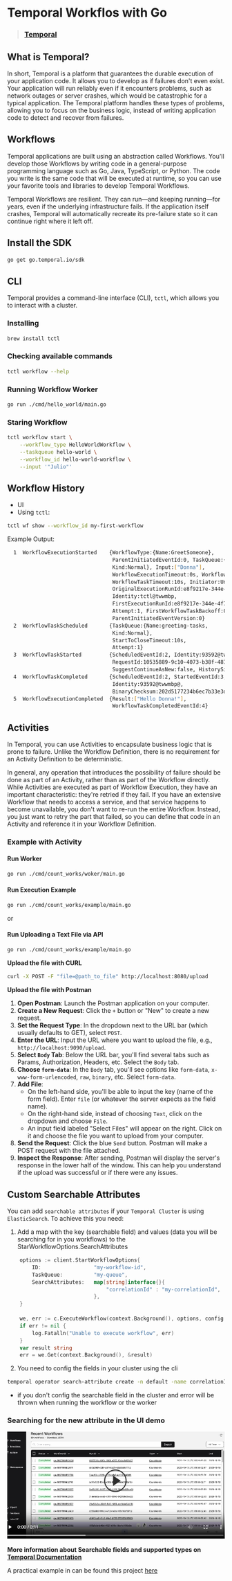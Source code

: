 # Temporal Workflos with Go
> ### [Temporal](https://temporal.io/)

## What is Temporal?
In short, Temporal is a platform that guarantees the durable execution of your application code. It allows you to develop as if failures don't even exist. Your application will run reliably even if it encounters problems, such as network outages or server crashes, which would be catastrophic for a typical application. The Temporal platform handles these types of problems, allowing you to focus on the business logic, instead of writing application code to detect and recover from failures.

## Workflows
Temporal applications are built using an abstraction called Workflows. You'll develop those Workflows by writing code in a general-purpose programming language such as Go, Java, TypeScript, or Python. The code you write is the same code that will be executed at runtime, so you can use your favorite tools and libraries to develop Temporal Workflows.

Temporal Workflows are resilient. They can run—and keeping running—for years, even if the underlying infrastructure fails. If the application itself crashes, Temporal will automatically recreate its pre-failure state so it can continue right where it left off.

## Install the SDK
```bash
go get go.temporal.io/sdk
```

## CLI
Temporal provides a command-line interface (CLI), `tctl`, which allows you to interact with a cluster. 

### Installing 
```bash
brew install tctl
```

### Checking available commands
```bash
tctl workflow --help
```

### Running Workflow Worker
```bash
go run ./cmd/hello_world/main.go 
```

### Staring Workflow
```bash
tctl workflow start \
    --workflow_type HelloWorldWorkflow \
    --taskqueue hello-world \
    --workflow_id hello-world-workflow \
    --input '"Julio"'
```

## Workflow History
- UI
- Using `tctl`:
```bash
tctl wf show --workflow_id my-first-workflow
```

Example Output:
```bash
  1  WorkflowExecutionStarted    {WorkflowType:{Name:GreetSomeone},
                                  ParentInitiatedEventId:0, TaskQueue:{Name:greeting-tasks,
                                  Kind:Normal}, Input:["Donna"],
                                  WorkflowExecutionTimeout:0s, WorkflowRunTimeout:0s,
                                  WorkflowTaskTimeout:10s, Initiator:Unspecified,
                                  OriginalExecutionRunId:e8f9217e-344e-4f7b-98bc-7703bc8c7c76,
                                  Identity:tctl@twwmbp,
                                  FirstExecutionRunId:e8f9217e-344e-4f7b-98bc-7703bc8c7c76,
                                  Attempt:1, FirstWorkflowTaskBackoff:0s,
                                  ParentInitiatedEventVersion:0}
  2  WorkflowTaskScheduled       {TaskQueue:{Name:greeting-tasks,
                                  Kind:Normal},
                                  StartToCloseTimeout:10s,
                                  Attempt:1}
  3  WorkflowTaskStarted         {ScheduledEventId:2, Identity:93592@twwmbp@,
                                  RequestId:10535889-9c10-4073-b38f-4876bbae4db3,
                                  SuggestContinueAsNew:false, HistorySizeBytes:0}
  4  WorkflowTaskCompleted       {ScheduledEventId:2, StartedEventId:3,
                                  Identity:93592@twwmbp@,
                                  BinaryChecksum:202d5177234b6ec7b33e3de1b92f2f5f}
  5  WorkflowExecutionCompleted  {Result:["Hello Donna!"],
                                  WorkflowTaskCompletedEventId:4}
```

## Activities

In Temporal, you can use Activities to encapsulate business logic that is prone to failure. Unlike the Workflow Definition, there is no requirement for an Activity Definition to be deterministic.

In general, any operation that introduces the possibility of failure should be done as part of an Activity, rather than as part of the Workflow directly. While Activities are executed as part of Workflow Execution, they have an important characteristic: they're retried if they fail. If you have an extensive Workflow that needs to access a service, and that service happens to become unavailable, you don't want to re-run the entire Workflow. Instead, you just want to retry the part that failed, so you can define that code in an Activity and reference it in your Workflow Definition.

### Example with Activity

#### Run Worker
```bash
go run ./cmd/count_works/woker/main.go
```

#### Run Execution Example
```bash
go run ./cmd/count_works/example/main.go
```

or

#### Run Uploading a Text File via API
```bash
go run ./cmd/count_works/example/main.go
```

**Upload the file with CURL**
```bash
curl -X POST -F "file=@path_to_file" http://localhost:8080/upload
```

**Upload the file with Postman**

1. **Open Postman**: Launch the Postman application on your computer.
2. **Create a New Request**: Click the `+` button or "New" to create a new request.
3. **Set the Request Type**: In the dropdown next to the URL bar (which usually defaults to GET), select `POST`.
4. **Enter the URL**: Input the URL where you want to upload the file, e.g., `http://localhost:9090/upload`.
5. **Select `Body` Tab**: Below the URL bar, you'll find several tabs such as Params, Authorization, Headers, etc. Select the `Body` tab.
6. **Choose `form-data`**: In the `Body` tab, you'll see options like `form-data`, `x-www-form-urlencoded`, `raw`, `binary`, etc. Select `form-data`.
7. **Add File**: 
   - On the left-hand side, you'll be able to input the key (name of the form field). Enter `file` (or whatever the server expects as the field name).
   - On the right-hand side, instead of choosing `Text`, click on the dropdown and choose `File`.
   - An input field labeled "Select Files" will appear on the right. Click on it and choose the file you want to upload from your computer.
8. **Send the Request**: Click the blue `Send` button. Postman will make a POST request with the file attached.
9. **Inspect the Response**: After sending, Postman will display the server's response in the lower half of the window. This can help you understand if the upload was successful or if there were any issues.

## Custom Searchable Attributes

You can add `searchable attributes` if your `Temporal Cluster` is using `ElasticSearch`. To achieve this you need:

1. Add a map with the key (searchable field) and values (data you will be searching for in you workflows) to the StarWorkflowOptions.SearchAttributes
```go
    options := client.StartWorkflowOptions{
		ID:                 "my-workflow-id",
		TaskQueue:          "my-queue",
		SearchAttributes:   map[string]interface{}{
			                    "correlationId" : "my-correlationId",
                            },
	}

	we, err := c.ExecuteWorkflow(context.Background(), options, config.Workflow, args...)
	if err != nil {
		log.Fatalln("Unable to execute workflow", err)
	}
	var result string
	err = we.Get(context.Background(), &result)
```
2. You need to config the fields in your cluster using the cli
```bash
temporal operator search-attribute create -n default -name correlationId --type Keyword
```
   - if you don't config the searchable field in the cluster and error will be thrown when running the workflow or the worker

### Searching for the new attribute in the UI demo
[![Searching for the new attribute in the UI demo](./docs/media/searchable_attributes_ui.png)](./docs/media/searchable_attributes_ui.mov "Searching for the new attribute in the UI demo")

**More information about Searchable fields and supported types on [Temporal Documentation](https://docs.temporal.io/visibility#custom-search-attributes)**

A practical example in can be found this project [here](./internal/count_words)